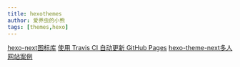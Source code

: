 ```yaml
---
title: hexothemes
author: 爱养虫的小熊
tags: [themes,hexo]
---
```



[hexo-next图标库](http://www.fontawesome.com.cn/faicons/#web-application)
[使用 Travis CI 自动更新 GitHub Pages](https://notes.iissnan.com/2016/publishing-github-pages-with-travis-ci/)
[hexo-theme-next多人网站案例](https://github.com/iissnan/hexo-theme-next/issues/119)